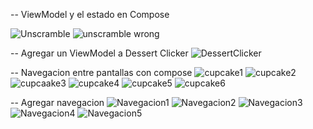 -- ViewModel y el estado en Compose

![Unscramble](https://github.com/user-attachments/assets/a4adb157-eac9-4f18-8d19-1bf8ff7eabf4)
![unscramble wrong](https://github.com/user-attachments/assets/d372902d-1dfb-4b74-8a71-e69e91f2e7d9)




-- Agregar un ViewModel a Dessert Clicker
![DessertClicker](https://github.com/user-attachments/assets/ab849489-0101-427f-bea6-da005e4d35d7)




-- Navegacion entre pantallas con compose
![cupcake1](https://github.com/user-attachments/assets/059742b2-4fa0-47dd-bf12-95c08afbf71f)
![cupcake2](https://github.com/user-attachments/assets/3bfa8dd7-0e59-4fdd-86b5-b6b252d4ef8a)
![cupcaake3](https://github.com/user-attachments/assets/17fa7ebd-aaba-4244-962a-487e28adf8e3)
![cupcake4](https://github.com/user-attachments/assets/c7a72b5d-b231-4f90-8acb-6ab37ea0518d)
![cupcake5](https://github.com/user-attachments/assets/44d00990-c8b5-4b94-b4a5-8de04bd6c83d)
![cupcake6](https://github.com/user-attachments/assets/50681f90-60dc-4883-a4bc-639b6a70fd13)


-- Agregar navegacion
![Navegacion1](https://github.com/user-attachments/assets/89c0a745-b0c3-4eef-8de7-e597c6ead3b7)
![Navegacion2](https://github.com/user-attachments/assets/1ce5ee5b-128a-49fe-906d-90845fd5b30d)
![Navegacion3](https://github.com/user-attachments/assets/b2f98a3a-7d67-4c44-99ab-48c4e38ba9cd)
![Navegacion4](https://github.com/user-attachments/assets/3d91e7f6-604d-49c3-a6e2-5cef110cf56c)
![Navegacion5](https://github.com/user-attachments/assets/ca298d4e-8ea4-416f-96d0-be023051c631)
